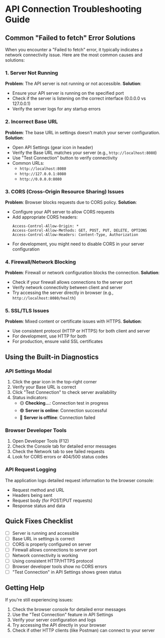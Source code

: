# API Connection Troubleshooting Guide

## Common "Failed to fetch" Error Solutions

When you encounter a "Failed to fetch" error, it typically indicates a network connectivity issue. Here are the most common causes and solutions:

### 1. Server Not Running

**Problem**: The API server is not running or not accessible.
**Solution**:

- Ensure your API server is running on the specified port
- Check if the server is listening on the correct interface (0.0.0.0 vs 127.0.0.1)
- Verify the server logs for any startup errors

### 2. Incorrect Base URL

**Problem**: The base URL in settings doesn't match your server configuration.
**Solution**:

- Open API Settings (gear icon in header)
- Verify the Base URL matches your server (e.g., `http://localhost:8080`)
- Use "Test Connection" button to verify connectivity
- Common URLs:
  - `http://localhost:8080`
  - `http://127.0.0.1:8080`
  - `http://0.0.0.0:8080`

### 3. CORS (Cross-Origin Resource Sharing) Issues

**Problem**: Browser blocks requests due to CORS policy.
**Solution**:

- Configure your API server to allow CORS requests
- Add appropriate CORS headers:
  ```
  Access-Control-Allow-Origin: *
  Access-Control-Allow-Methods: GET, POST, PUT, DELETE, OPTIONS
  Access-Control-Allow-Headers: Content-Type, Authorization
  ```
- For development, you might need to disable CORS in your server configuration

### 4. Firewall/Network Blocking

**Problem**: Firewall or network configuration blocks the connection.
**Solution**:

- Check if your firewall allows connections to the server port
- Verify network connectivity between client and server
- Try accessing the server directly in browser (e.g., `http://localhost:8080/health`)

### 5. SSL/TLS Issues

**Problem**: Mixed content or certificate issues with HTTPS.
**Solution**:

- Use consistent protocol (HTTP or HTTPS) for both client and server
- For development, use HTTP for both
- For production, ensure valid SSL certificates

## Using the Built-in Diagnostics

### API Settings Modal

1. Click the gear icon in the top-right corner
2. Verify your Base URL is correct
3. Click "Test Connection" to check server availability
4. Status indicators:
   - 🟡 **Checking...**: Connection test in progress
   - 🟢 **Server is online**: Connection successful
   - 🔴 **Server is offline**: Connection failed

### Browser Developer Tools

1. Open Developer Tools (F12)
2. Check the Console tab for detailed error messages
3. Check the Network tab to see failed requests
4. Look for CORS errors or 404/500 status codes

### API Request Logging

The application logs detailed request information to the browser console:

- Request method and URL
- Headers being sent
- Request body (for POST/PUT requests)
- Response status and data

## Quick Fixes Checklist

- [ ] Server is running and accessible
- [ ] Base URL in settings is correct
- [ ] CORS is properly configured on server
- [ ] Firewall allows connections to server port
- [ ] Network connectivity is working
- [ ] Using consistent HTTP/HTTPS protocol
- [ ] Browser developer tools show no CORS errors
- [ ] "Test Connection" in API Settings shows green status

## Getting Help

If you're still experiencing issues:

1. Check the browser console for detailed error messages
2. Use the "Test Connection" feature in API Settings
3. Verify your server configuration and logs
4. Try accessing the API directly in your browser
5. Check if other HTTP clients (like Postman) can connect to your server
